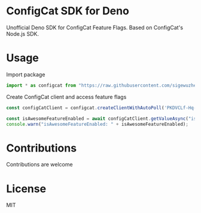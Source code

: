 # ConfigCat SDK for Deno
Unofficial Deno SDK for ConfigCat Feature Flags. Based on ConfigCat's Node.js SDK.

# Usage
Import package
```js
import * as configcat from "https://raw.githubusercontent.com/sigewuzhere/configcat-deno/master/client.ts";
```

Create ConfigCat client and access feature flags
```js
const configCatClient = configcat.createClientWithAutoPoll('PKDVCLf-Hq-h-kCzMp-L7Q/HhOWfwVtZ0mb30i9wi17GQ');

const isAwesomeFeatureEnabled = await configCatClient.getValueAsync("isAwesomeFeatureEnabled", false);
console.warn("isAwesomeFeatureEnabled: " + isAwesomeFeatureEnabled);
```
# Contributions
Contributions are welcome

# License
MIT
